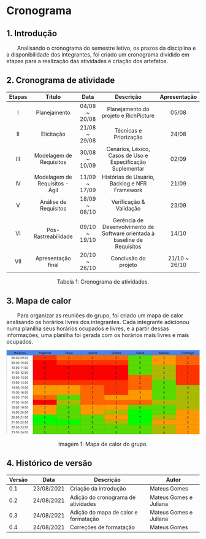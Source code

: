 # Cronograma

## 1. Introdução

&emsp;&emsp;Analisando o cronograma do semestre letivo, os prazos da disciplina e a disponibilidade dos integrantes, foi criado um cronograma dividido em etapas para a realização das atividades e criação dos artefatos.

## 2. Cronograma de atividade

<center>

| Etapas | Título       | Data                                           | Descrição        | Apresentação        |
| :------: | :----------: | :---------------------------------------------------: | :------------: | :------------: |
| I    | Planejamento | 04/08 ~ 20/08 | Planejamento do projeto e RichPicture | 05/08 |
| II    | Elicitação | 21/08 ~ 29/08 | Técnicas e Priorização | 24/08 |
| III    | Modelagem de Requisitos | 30/08 ~ 10/09 | Cenários, Léxico, Casos de Uso e Especificação Suplementar | 02/09 |
| IV    | Modelagem de Requisitos - Ágil | 11/09 ~ 17/09 | Histórias de Usuário, Backlog e NFR Framework | 21/09 |
| V    | Análise de Requisitos | 18/09 ~ 08/10 | Verificação & Validação | 23/09 |
| VI    | Pós-Rastreabilidade | 09/10 ~ 19/10 | Gerência de Desenvolvimento de Software orientada à baseline de Requisitos | 14/10 |
| VII    | Apresentação final | 20/10 ~ 26/10 | Conclusão do projeto | 21/10 ~ 26/10 |

<figcaption>Tabela 1: Cronograma de atividades.</figcaption>

</center>

## 3. Mapa de calor

&emsp;&emsp;Para organizar as reuniões do grupo, foi criado um mapa de calor analisando os horários livres dos integrantes. Cada integrante adicionou numa planilha seus horários ocupados e livres, e a partir dessas informações, uma planilha foi gerada com os horários mais livres e mais ocupados.

<center>

![Mapa de Calor](../assets/heatmap.jpeg)

<figcaption>Imagem 1: Mapa de calor do grupo.</figcaption>

</center>

## 4. Histórico de versão

| Versão | Data       | Descrição                                           | Autor        |
| ------ | ---------- | --------------------------------------------------- | ------------ |
| 0.1    | 23/08/2021 | Criação da introdução | Mateus Gomes |
| 0.2    | 24/08/2021 | Adição do cronograma de atividades | Mateus Gomes e Juliana |
| 0.3    | 24/08/2021 | Adição do mapa de calor e formatação | Mateus Gomes e Juliana |
| 0.4    | 24/08/2021 | Correções de formatação | Mateus Gomes |